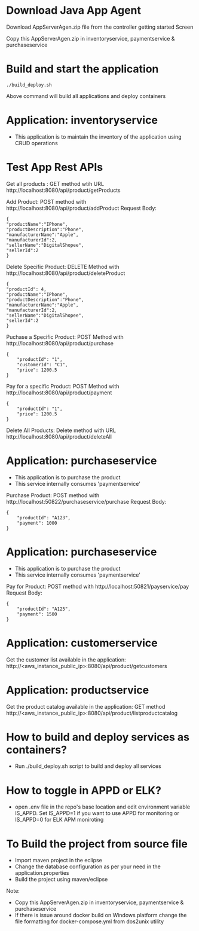 
# Download Java App Agent
Download AppServerAgen.zip file from the controller getting started Screen 

Copy this AppServerAgen.zip in inventoryservice, paymentservice & purchaseservice

# Build and start the application


```
./build_deploy.sh
```

Above command will build all applications and deploy containers


# Application: inventoryservice
- This application is to maintain the inventory of the application using CRUD operations

# Test App Rest APIs

Get all products : GET method wtih URL http://localhost:8080/api/product/getProducts

Add Product: POST method with http://localhost:8080/api/product/addProduct
Request Body:
```
{
"productName":"IPhone",
"productDescription":"Phone",
"manufacturerName":"Apple",
"manufacturerId":2,
"sellerName":"DigitalShopee",
"sellerId":2
}
```
Delete Specific Product: DELETE Method with http://localhost:8080/api/product/deleteProduct
```
{
"productId": 4,
"productName":"IPhone",
"productDescription":"Phone",
"manufacturerName":"Apple",
"manufacturerId":2,
"sellerName":"DigitalShopee",
"sellerId":2
}
```
Puchase a Specific Product: POST Method with http://localhost:8080/api/product/purchase
```
{
	"productId": "1",
	"customerId": "C1",
	"price": 1200.5
}
```
Pay for a specific Product: POST Method with http://localhost:8080/api/product/payment
```
{
	"productId": "1",
	"price": 1200.5
}
```
Delete All Products: Delete method with URL http://localhost:8080/api/product/deleteAll

# Application: purchaseservice
- This application is to purchase the product
- This service internally consumes 'paymentservice'

Purchase Product: POST method with http://localhost:50822/purchaseservice/purchase
Request Body:
```
{
	"productId": "A123",
	"payment": 1000
}
```

# Application: purchaseservice
- This application is to purchase the product
- This service internally consumes 'paymentservice'

Pay for Product: POST method with http://localhost:50821/payservice/pay
Request Body:
```
{
	"productId": "A125",
	"payment": 1500
}
```

# Application: customerservice
Get the customer list available in the application: http://<aws_instance_public_ip>:8080/api/product/getcustomers

# Application: productservice
Get the product catalog available in the application: GET method http://<aws_instance_public_ip>:8080/api/product/listproductcatalog

# How to build and deploy services as containers?
- Run ./build_deploy.sh script to build and deploy all services

# How to toggle in APPD or ELK?
- open .env file in the repo's base location and edit environment variable IS_APPD. Set IS_APPD=1 if you want to use APPD for monitoring or IS_APPD=0 for ELK APM moniroting

# To Build the project from source file
- Import maven project in the eclipse
- Change the database configuration as per your need in the application.properties
- Build the project using maven/eclipse

Note:
- Copy this AppServerAgen.zip in inventoryservice, paymentservice & purchaseservice
- If there is issue around docker build on Windows platform change the file formatting for docker-compose.yml from dos2unix utility